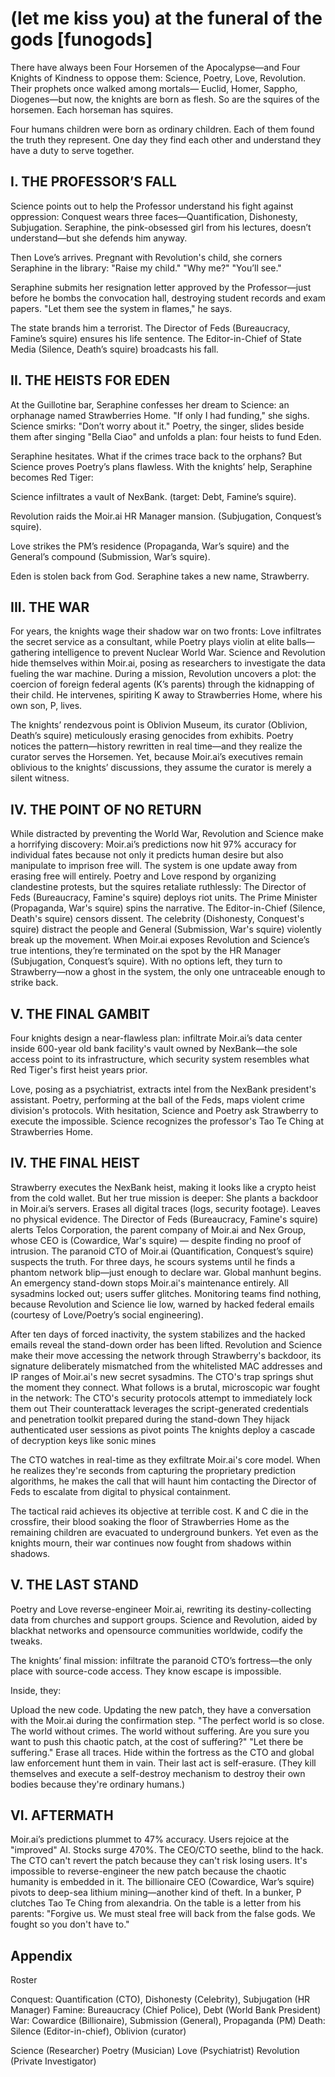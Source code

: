 # (let me kiss you) at the funeral of the gods [funogods]

There have always been Four Horsemen of the Apocalypse—and Four Knights of Kindness to oppose them: Science, Poetry, Love, Revolution. Their prophets once walked among mortals— Euclid, Homer, Sappho, Diogenes—but now, the knights are born as flesh. So are the squires of the horsemen. Each horseman has squires.

Four humans children were born as ordinary children. Each of them found the truth they represent. One day they find each other and understand they have a duty to serve together.

## I. THE PROFESSOR’S FALL

Science points out to help the Professor understand his fight against oppression: Conquest wears three faces—Quantification, Dishonesty, Subjugation. Seraphine, the pink-obsessed girl from his lectures, doesn’t understand—but she defends him anyway.

Then Love’s arrives. Pregnant with Revolution's child, she corners Seraphine in the library:
"Raise my child."
"Why me?"
"You’ll see."

Seraphine submits her resignation letter approved by the Professor—just before he bombs the convocation hall, destroying student records and exam papers. "Let them see the system in flames," he says.

The state brands him a terrorist. The Director of Feds (Bureaucracy, Famine’s squire) ensures his life sentence. The Editor-in-Chief of State Media (Silence, Death’s squire) broadcasts his fall.

## II. THE HEISTS FOR EDEN

At the Guillotine bar, Seraphine confesses her dream to Science: an orphanage named Strawberries Home. "If only I had funding," she sighs. Science smirks: "Don’t worry about it." Poetry, the singer, slides beside them after singing "Bella Ciao" and unfolds a plan: four heists to fund Eden.

Seraphine hesitates. What if the crimes trace back to the orphans? But Science proves Poetry’s plans flawless. With the knights’ help, Seraphine becomes Red Tiger:

Science infiltrates a vault of NexBank. (target: Debt, Famine’s squire).

Revolution raids the Moir.ai HR Manager mansion. (Subjugation, Conquest’s squire).

Love strikes the PM’s residence (Propaganda, War’s squire) and the General’s compound (Submission, War’s squire).

Eden is stolen back from God. Seraphine takes a new name, Strawberry.

## III. THE WAR

For years, the knights wage their shadow war on two fronts:
Love infiltrates the secret service as a consultant, while Poetry plays violin at elite balls—gathering intelligence to prevent Nuclear World War.
Science and Revolution hide themselves within Moir.ai, posing as researchers to investigate the data fueling the war machine.
During a mission, Revolution uncovers a plot: the coercion of foreign federal agents (K’s parents) through the kidnapping of their child. He intervenes, spiriting K away to Strawberries Home, where his own son, P, lives.

The knights’ rendezvous point is Oblivion Museum, its curator (Oblivion, Death’s squire) meticulously erasing genocides from exhibits. Poetry notices the pattern—history rewritten in real time—and they realize the curator serves the Horsemen. Yet, because Moir.ai’s executives remain oblivious to the knights’ discussions, they assume the curator is merely a silent witness.

## IV. THE POINT OF NO RETURN

While distracted by preventing the World War, Revolution and Science make a horrifying discovery:
Moir.ai’s predictions now hit 97% accuracy for individual fates because not only it predicts human desire but also manipulate to imprison free will.
The system is one update away from erasing free will entirely.
Poetry and Love respond by organizing clandestine protests, but the squires retaliate ruthlessly:
The Director of Feds (Bureaucracy, Famine's squire) deploys riot units.
The Prime Minister (Propaganda, War's squire) spins the narrative.
The Editor-in-Chief (Silence, Death's squire) censors dissent.
The celebrity (Dishonesty, Conquest's squire) distract the people and General (Submission, War's squire) violently break up the movement.
When Moir.ai exposes Revolution and Science’s true intentions, they’re terminated on the spot by the HR Manager (Subjugation, Conquest’s squire). With no options left, they turn to Strawberry—now a ghost in the system, the only one untraceable enough to strike back.

## V. THE FINAL GAMBIT

Four knights design a near-flawless plan: infiltrate Moir.ai’s data center inside 600-year old bank facility's vault owned by NexBank—the sole access point to its infrastructure, which security system resembles what Red Tiger's first heist years prior.

Love, posing as a psychiatrist, extracts intel from the NexBank president's assistant.
Poetry, performing at the ball of the Feds, maps violent crime division's protocols.
With hesitation, Science and Poetry ask Strawberry to execute the impossible.
Science recognizes the professor's Tao Te Ching at Strawberries Home.

## IV. THE FINAL HEIST

Strawberry executes the NexBank heist, making it looks like a crypto heist from the cold wallet. But her true mission is deeper:
She plants a backdoor in Moir.ai’s servers.
Erases all digital traces (logs, security footage).
Leaves no physical evidence.
The Director of Feds (Bureaucracy, Famine's squire) alerts Telos Corporation, the parent company of Moir.ai and Nex Group, whose CEO is (Cowardice, War's squire) — despite finding no proof of intrusion. The paranoid CTO of Moir.ai (Quantification, Conquest’s squire) suspects the truth. For three days, he scours systems until he finds a phantom network blip—just enough to declare war.
Global manhunt begins.
An emergency stand-down stops Moir.ai's maintenance entirely.
All sysadmins locked out; users suffer glitches.
Monitoring teams find nothing, because Revolution and Science lie low, warned by hacked federal emails (courtesy of Love/Poetry’s social engineering).

After ten days of forced inactivity, the system stabilizes and the hacked emails reveal the stand-down order has been lifted. Revolution and Science make their move accessing the network through Strawberry's backdoor, its signature deliberately mismatched from the whitelisted MAC addresses and IP ranges of Moir.ai's new secret sysadmins.
The CTO's trap springs shut the moment they connect.
What follows is a brutal, microscopic war fought in the network:
The CTO's security protocols attempt to immediately lock them out
Their counterattack leverages the script-generated credentials and penetration toolkit prepared during the stand-down
They hijack authenticated user sessions as pivot points
The knights deploy a cascade of decryption keys like sonic mines

The CTO watches in real-time as they exfiltrate Moir.ai's core model. When he realizes they're seconds from capturing the proprietary prediction algorithms, he makes the call that will haunt him contacting the Director of Feds to escalate from digital to physical containment.

The tactical raid achieves its objective at terrible cost. K and C die in the crossfire, their blood soaking the floor of Strawberries Home as the remaining children are evacuated to underground bunkers. Yet even as the knights mourn, their war continues now fought from shadows within shadows.

## V. THE LAST STAND

Poetry and Love reverse-engineer Moir.ai, rewriting its destiny-collecting data from churches and support groups. Science and Revolution, aided by blackhat networks and opensource communities worldwide, codify the tweaks.

The knights’ final mission: infiltrate the paranoid CTO’s fortress—the only place with source-code access. They know escape is impossible.

Inside, they:

Upload the new code.
Updating the new patch, they have a conversation with the Moir.ai during the confirmation step.
"The perfect world is so close. The world without crimes. The world without suffering. Are you sure you want to push this chaotic patch, at the cost of suffering?"
"Let there be suffering."
Erase all traces.
Hide within the fortress as the CTO and global law enforcement hunt them in vain.
Their last act is self-erasure. (They kill themselves and execute a self-destroy mechanism to destroy their own bodies because they're ordinary humans.)

## VI. AFTERMATH

Moir.ai’s predictions plummet to 47% accuracy.
Users rejoice at the "improved" AI.
Stocks surge 470%.
The CEO/CTO seethe, blind to the hack. The CTO can't revert the patch because they can't risk losing users. It's impossible to reverse-engineer the new patch because the chaotic humanity is embedded in it.
The billionaire CEO (Cowardice, War’s squire) pivots to deep-sea lithium mining—another kind of theft.
In a bunker, P clutches Tao Te Ching from alexandria.
On the table is a letter from his parents:
"Forgive us. We must steal free will back from the false gods. We fought so you don't have to."

## Appendix

Roster

Conquest: Quantification (CTO), Dishonesty (Celebrity), Subjugation (HR Manager)
Famine: Bureaucracy (Chief Police), Debt (World Bank President)
War: Cowardice (Billionaire), Submission (General), Propaganda (PM)
Death: Silence (Editor-in-chief), Oblivion (curator)

Science (Researcher)
Poetry (Musician)
Love (Psychiatrist)
Revolution (Private Investigator)
